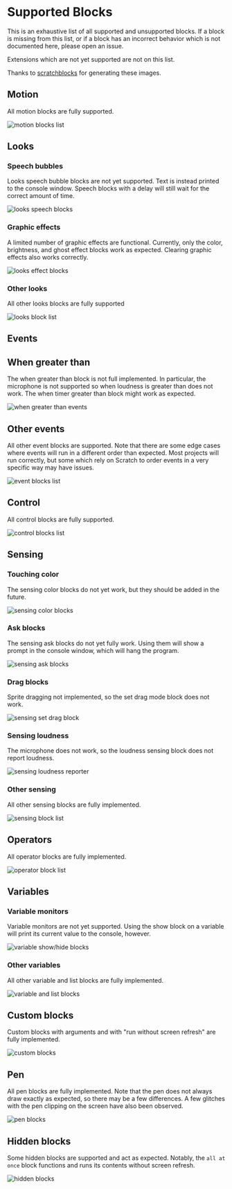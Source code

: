# Supported Blocks

This is an exhaustive list of all supported and unsupported blocks.
If a block is missing from this list, or if a block has an incorrect
behavior which is not documented here, please open an issue.

Extensions which are not yet supported are not on this list.

Thanks to [scratchblocks](https://scratchblocks.github.io/) for generating these images.

## Motion

All motion blocks are fully supported.

![motion blocks list](scratchblocks/svg/motion.svg)

## Looks

### Speech bubbles

Looks speech bubble blocks are not yet supported. Text is instead printed to the console window. Speech blocks with a delay will still wait for the correct amount of time.

![looks speech blocks](scratchblocks/svg/looks_speech.svg)

### Graphic effects

A limited number of graphic effects are functional. Currently, only the color, brightness, and ghost effect blocks work as expected. Clearing graphic effects also works correctly.

![looks effect blocks](scratchblocks/svg/looks_effects.svg)

### Other looks

All other looks blocks are fully supported

![looks block list](scratchblocks/svg/looks.svg)

## Events

## When greater than

The when greater than block is not full implemented. In particular, the microphone is not supported so when loudness is greater than
does not work. The when timer greater than block might work as expected.

![when greater than events](scratchblocks/svg/events_greater.svg)

## Other events

All other event blocks are supported. Note that there are some edge cases where events will run in a different order than expected. Most projects will run correctly, but some which rely on Scratch to order events in a very specific way may have issues.

![event blocks list](scratchblocks/svg/events.svg)

## Control

All control blocks are fully supported.

![control blocks list](scratchblocks/svg/control.svg)

## Sensing

### Touching color

The sensing color blocks do not yet work, but they should be added
in the future.

![sensing color blocks](scratchblocks/svg/sensing_color.svg)

### Ask blocks

The sensing ask blocks do not yet fully work. Using them will show
a prompt in the console window, which will hang the program.

![sensing ask blocks](scratchblocks/svg/sensing_ask.svg)

### Drag blocks

Sprite dragging not implemented, so the set drag mode block does not work.

![sensing set drag block](scratchblocks/svg/sensing_drag.svg)

### Sensing loudness

The microphone does not work, so the loudness sensing block does
not report loudness.

![sensing loudness reporter](scratchblocks/svg/sensing_loudness.svg)

### Other sensing

All other sensing blocks are fully implemented.

![sensing block list](scratchblocks/svg/sensing.svg)

## Operators

All operator blocks are fully implemented.

![operator block list](scratchblocks/svg/operators.svg)

## Variables

### Variable monitors

Variable monitors are not yet supported. Using the show block on
a variable will print its current value to the console, however.

![variable show/hide blocks](scratchblocks/svg/variable_monitors.svg)

### Other variables

All other variable and list blocks are fully implemented.

![variable and list blocks](scratchblocks/svg/variables.svg)

## Custom blocks

Custom blocks with arguments and with "run without screen refresh"
are fully implemented.

![custom blocks](scratchblocks/svg/custom.svg)

## Pen

All pen blocks are fully implemented. Note that the pen does not always
draw exactly as expected, so there may be a few differences. A few
glitches with the pen clipping on the screen have also been observed.

![pen blocks](scratchblocks/svg/pen.svg)

## Hidden blocks

Some hidden blocks are supported and act as expected. Notably, the `all at once` block
functions and runs its contents without screen refresh.

![hidden blocks](scratchblocks/svg/hidden.svg)
